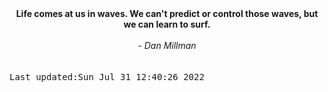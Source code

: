 
<div align="center"><b><span>Life comes at us in waves. We can't predict or control those waves, but we can learn to surf.</span></b><br><br><i> - Dan Millman</i></div>
<br><br><kbd>Last updated:Sun Jul 31 12:40:26 2022</kbd>